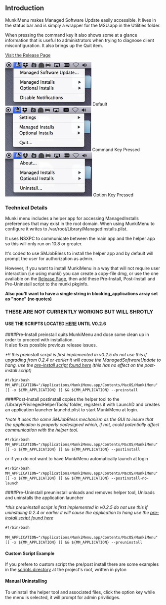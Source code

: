 ## Introduction
MunkiMenu makes Managed Software Update easily accessible.  It lives in the status bar and is simply a wrapper for the MSU.app in the Utilities folder. 

When pressing the command key It also shows some at a glance information that is useful to administrators when trying to diagnose client misconfiguration. It also brings up the Quit item.


[Visit the Release Page][releases]

![default][default] Default  
![Command Key Pressed][commandKey] Command Key Pressed  
![Option Key Pressed][optionKey] Option Key Pressed  


### Technical Details 
Munki menu includes a helper app for accessing ManagedInstalls preferences that may exist in the root domain.  When using MunkiMenu to configure it writes to /var/root/Library/ManagedInstalls.plist.

It uses NSXPC to communicate between the main app and the helper app so this will only run on 10.8 or greater.

It's coded to use SMJobBless to install the helper app and by default will prompt the user for authorization as admin. 

However, if you want to install MunkiMenu in a way that will not require user interaction (i.e using munki) you can create a copy-file dmg, or use the one avaliable on the [Release Page][releases], then add these Pre-Install, Post-Install and Pre-Uninstall script to the munki pkginfo.  

__Also you'll want to have a single string in blocking_applications array set as "none" (no quotes)__


### THESE ARE NOT CURRENTLY WORKING BUT WILL SHROTLY
#### USE THE SCRIPTS LOCATED [HERE][scripts] UNTIL V0.2.6

####Pre-Install
preinstall quits MunkiMenu and dose some clean up in order to proceed with installation.  
It also fixes possible previous release issues.

_*!! this preinstall script is first implemented in v0.2.5 do not use this if upgrading from 0.2.4 or earlier it will
cause the ManagedSoftwareUpdate to hang. use the [pre-install script found here][scripts] (this has no effect on the post-install script)_
```shell
#!/bin/bash
MM_APPLICATION="/Applications/MunkiMenu.app/Contents/MacOS/MunkiMenu"
[[ -x ${MM_APPLICATION} ]] && ${MM_APPLICATION} --preinstall
```

####Post-Install
postinstall copies the helper tool to the /Library/PrivilegedHelperTools/ folder,
registers it with LaunchD and creates an application launcher launchd.plist to start MunkiMenu at login.

_*note It uses the same SMJobBless mechanism as the GUI to insure that the applicaiton is properly codesigned which, if not, could potentially affect communication with the helper tool._
```shell
#!/bin/bash
MM_APPLICATION="/Applications/MunkiMenu.app/Contents/MacOS/MunkiMenu"
[[ -x ${MM_APPLICATION} ]] && ${MM_APPLICATION} --postinstall
```
or if you do not want to have MunkiMenu automatically launch at login 
```
#!/bin/bash
MM_APPLICATION="/Applications/MunkiMenu.app/Contents/MacOS/MunkiMenu"
[[ -x ${MM_APPLICATION} ]] && ${MM_APPLICATION} --postinstall-no-launch
```
####Pre-Uninstall
preuninstall unloads and removes helper tool, Unloads and uninstalls the application launcher  

_*this preuninstall script is first implemented in v0.2.5 do not use this if uninstaling 0.2.4 or earlier it will
cause the application to hang use the [pre-install script found here][scripts]_
```shell
#!/bin/bash

MM_APPLICATION="/Applications/MunkiMenu.app/Contents/MacOS/MunkiMenu"
[[ -x ${MM_APPLICATION} ]] && ${MM_APPLICATION} --preuninstall
```

#### Custom Script Example
If you prefere to custom script the pre/post install there are some examples 
in the [scripts directory][scripts]  at the project's root, written in pyton
  
#### Manual Uninstalling
To uninstall the helper tool and associated files, click the option key while the menu is selected, it will prompt for admin privilidges.



[default]:./docs/default.png
[commandKey]:./docs/commandKey.png
[optionKey]:./docs/optionKey.png
[scripts]:./Scripts
[releases]:https://github.com/eahrold/MunkiMenu/releases
